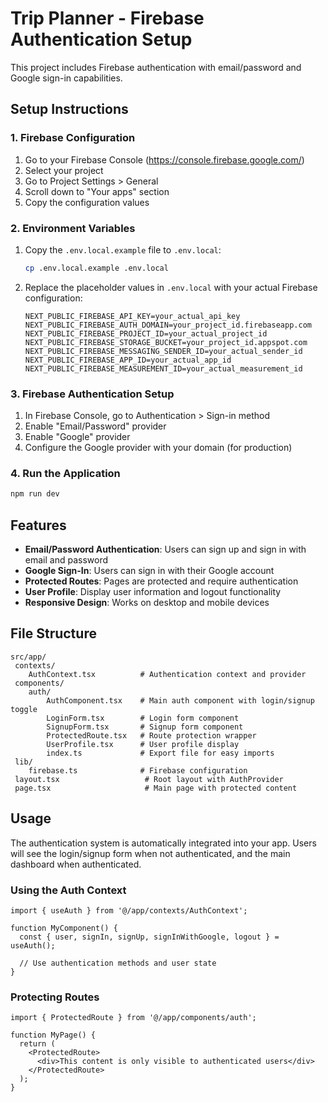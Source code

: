 ﻿# Trip Planner - Firebase Authentication Setup

This project includes Firebase authentication with email/password and Google sign-in capabilities.

## Setup Instructions

### 1. Firebase Configuration

1. Go to your Firebase Console (https://console.firebase.google.com/)
2. Select your project
3. Go to Project Settings > General
4. Scroll down to "Your apps" section
5. Copy the configuration values

### 2. Environment Variables

1. Copy the `.env.local.example` file to `.env.local`:
   ```bash
   cp .env.local.example .env.local
   ```

2. Replace the placeholder values in `.env.local` with your actual Firebase configuration:
   ```
   NEXT_PUBLIC_FIREBASE_API_KEY=your_actual_api_key
   NEXT_PUBLIC_FIREBASE_AUTH_DOMAIN=your_project_id.firebaseapp.com
   NEXT_PUBLIC_FIREBASE_PROJECT_ID=your_actual_project_id
   NEXT_PUBLIC_FIREBASE_STORAGE_BUCKET=your_project_id.appspot.com
   NEXT_PUBLIC_FIREBASE_MESSAGING_SENDER_ID=your_actual_sender_id
   NEXT_PUBLIC_FIREBASE_APP_ID=your_actual_app_id
   NEXT_PUBLIC_FIREBASE_MEASUREMENT_ID=your_actual_measurement_id
   ```

### 3. Firebase Authentication Setup

1. In Firebase Console, go to Authentication > Sign-in method
2. Enable "Email/Password" provider
3. Enable "Google" provider
4. Configure the Google provider with your domain (for production)

### 4. Run the Application

```bash
npm run dev
```

## Features

- **Email/Password Authentication**: Users can sign up and sign in with email and password
- **Google Sign-In**: Users can sign in with their Google account
- **Protected Routes**: Pages are protected and require authentication
- **User Profile**: Display user information and logout functionality
- **Responsive Design**: Works on desktop and mobile devices

## File Structure

```
src/app/
 contexts/
    AuthContext.tsx          # Authentication context and provider
 components/
    auth/
        AuthComponent.tsx    # Main auth component with login/signup toggle
        LoginForm.tsx        # Login form component
        SignupForm.tsx       # Signup form component
        ProtectedRoute.tsx   # Route protection wrapper
        UserProfile.tsx      # User profile display
        index.ts             # Export file for easy imports
 lib/
    firebase.ts              # Firebase configuration
 layout.tsx                   # Root layout with AuthProvider
 page.tsx                     # Main page with protected content
```

## Usage

The authentication system is automatically integrated into your app. Users will see the login/signup form when not authenticated, and the main dashboard when authenticated.

### Using the Auth Context

```tsx
import { useAuth } from '@/app/contexts/AuthContext';

function MyComponent() {
  const { user, signIn, signUp, signInWithGoogle, logout } = useAuth();
  
  // Use authentication methods and user state
}
```

### Protecting Routes

```tsx
import { ProtectedRoute } from '@/app/components/auth';

function MyPage() {
  return (
    <ProtectedRoute>
      <div>This content is only visible to authenticated users</div>
    </ProtectedRoute>
  );
}
```
